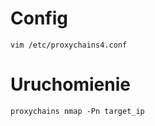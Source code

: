 # Config
```console
vim /etc/proxychains4.conf
```
# Uruchomienie
```console
proxychains nmap -Pn target_ip
```
